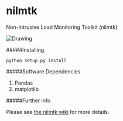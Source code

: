 nilmtk
======

Non-Intrusive Load Monitoring Toolkit (nilmtk)

<img src="https://dl.dropboxusercontent.com/u/75845627/misc/before_disagg.png" alt="Drawing" style="width: 40% height: 40%;"/>



#####Installing

`python setup.py install`

#####Software Dependencies

1. Pandas
2. matplotlib

#####Further info

Please see [the nilmtk wiki](https://github.com/nilmtk/nilmtk/wiki) for more details.
